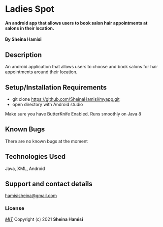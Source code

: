 # Ladies Spot
#### An android app that allows users to book salon hair appointments at salons in their location.
#### By **Sheina Hamisi**
## Description
An android application that allows users to choose and book salons for hair appointments around their location.
## Setup/Installation Requirements
* git clone https://github.com/SheinaHamisi/myapp.git
* open directory with Android studio

Make sure you have ButterKnife Enabled.
Runs smoothly on Java 8

## Known Bugs
There are no known bugs at the moment
## Technologies Used
Java, XML, Android
## Support and contact details
hamisisheina@gmail.com
### License
*[MIT](license.txt)*
Copyright (c) 2021 **Sheina Hamisi**
